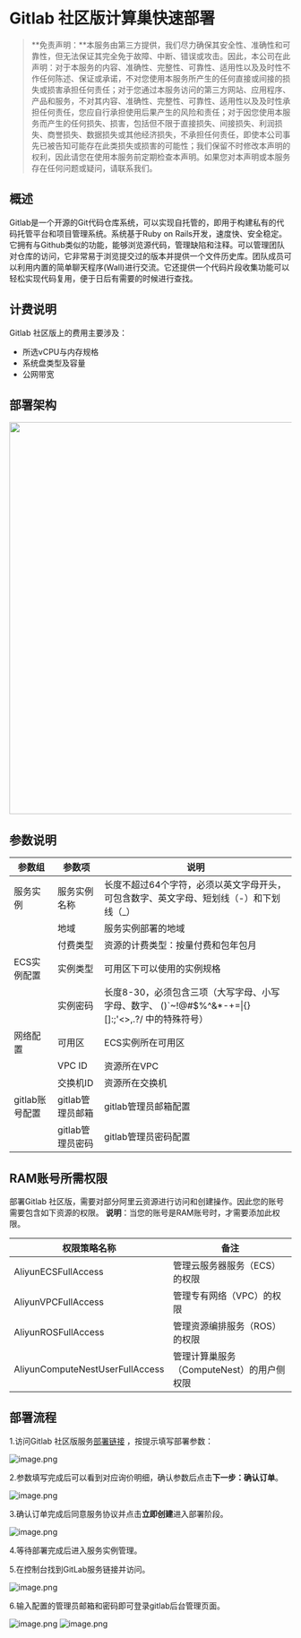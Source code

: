 # Gitlab 社区版计算巢快速部署

>**免责声明：**本服务由第三方提供，我们尽力确保其安全性、准确性和可靠性，但无法保证其完全免于故障、中断、错误或攻击。因此，本公司在此声明：对于本服务的内容、准确性、完整性、可靠性、适用性以及及时性不作任何陈述、保证或承诺，不对您使用本服务所产生的任何直接或间接的损失或损害承担任何责任；对于您通过本服务访问的第三方网站、应用程序、产品和服务，不对其内容、准确性、完整性、可靠性、适用性以及及时性承担任何责任，您应自行承担使用后果产生的风险和责任；对于因您使用本服务而产生的任何损失、损害，包括但不限于直接损失、间接损失、利润损失、商誉损失、数据损失或其他经济损失，不承担任何责任，即使本公司事先已被告知可能存在此类损失或损害的可能性；我们保留不时修改本声明的权利，因此请您在使用本服务前定期检查本声明。如果您对本声明或本服务存在任何问题或疑问，请联系我们。

## 概述

Gitlab是一个开源的Git代码仓库系统，可以实现自托管的，即用于构建私有的代码托管平台和项目管理系统。系统基于Ruby on Rails开发，速度快、安全稳定。它拥有与Github类似的功能，能够浏览源代码，管理缺陷和注释。可以管理团队对仓库的访问，它非常易于浏览提交过的版本并提供一个文件历史库。团队成员可以利用内置的简单聊天程序(Wall)进行交流。它还提供一个代码片段收集功能可以轻松实现代码复用，便于日后有需要的时候进行查找。

## 计费说明

Gitlab 社区版上的费用主要涉及：

- 所选vCPU与内存规格
- 系统盘类型及容量
- 公网带宽

## 部署架构

<img src="1.png" width="1500" height="700" align="bottom"/>

## 参数说明

| 参数组        | 参数项         | 说明                                                                     |
|------------|-------------|------------------------------------------------------------------------|
| 服务实例       | 服务实例名称      | 长度不超过64个字符，必须以英文字母开头，可包含数字、英文字母、短划线（-）和下划线（_）                          |
|            | 地域          | 服务实例部署的地域                                                              |
|            | 付费类型        | 资源的计费类型：按量付费和包年包月                                                      |
| ECS实例配置    | 实例类型        | 可用区下可以使用的实例规格                                                          |
|            | 实例密码        | 长度8-30，必须包含三项（大写字母、小写字母、数字、 ()`~!@#$%^&*-+=&#124;{}[]:;'<>,.?/ 中的特殊符号） |
| 网络配置       | 可用区         | ECS实例所在可用区                                                             |
|            | VPC ID      | 资源所在VPC                                                                |
|            | 交换机ID       | 资源所在交换机                                                                |
| gitlab账号配置 | gitlab管理员邮箱 | gitlab管理员邮箱配置                                                          |
|            | gitlab管理员密码 | gitlab管理员密码配置                                                          |

## RAM账号所需权限

部署Gitlab 社区版，需要对部分阿里云资源进行访问和创建操作。因此您的账号需要包含如下资源的权限。
  **说明**：当您的账号是RAM账号时，才需要添加此权限。

| 权限策略名称                          | 备注                                 |
|---------------------------------|------------------------------------|
| AliyunECSFullAccess             | 管理云服务器服务（ECS）的权限                   |
| AliyunVPCFullAccess             | 管理专有网络（VPC）的权限                     |
| AliyunROSFullAccess             | 管理资源编排服务（ROS）的权限                   |
| AliyunComputeNestUserFullAccess | 管理计算巢服务（ComputeNest）的用户侧权限         |

## 部署流程

1.访问Gitlab 社区版服务[部署链接](https://computenest.console.aliyun.com/service/instance/create/cn-hangzhou?type=user&ServiceId=service-c6be5c5106944ed2b738)
，按提示填写部署参数：

![image.png](2.png)

2.参数填写完成后可以看到对应询价明细，确认参数后点击**下一步：确认订单**。

![image.png](3.png)

3.确认订单完成后同意服务协议并点击**立即创建**进入部署阶段。

![image.png](4.png)

4.等待部署完成后进入服务实例管理。

5.在控制台找到GitLab服务链接并访问。

![image.png](5.png)

6.输入配置的管理员邮箱和密码即可登录gitlab后台管理页面。

![image.png](6.png)
![image.png](7.png)
